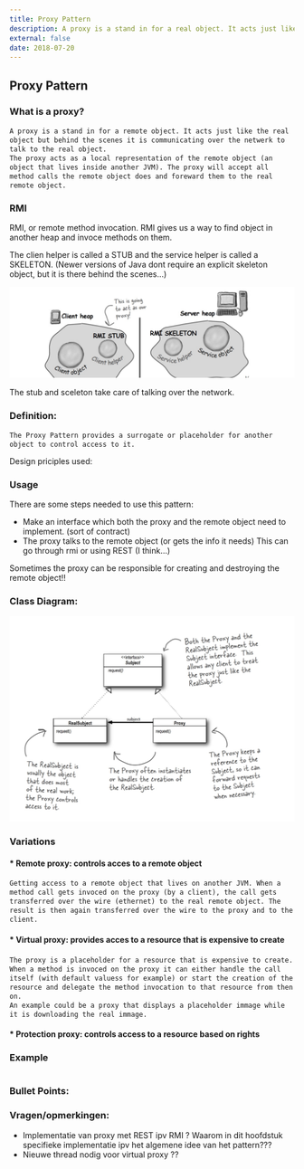```yaml
---
title: Proxy Pattern
description: A proxy is a stand in for a real object. It acts just like the real object but behind the scenes  it is routing all its method calls to the real object.
external: false
date: 2018-07-20
---
```


## Proxy Pattern

### What is a proxy?

```
A proxy is a stand in for a remote object. It acts just like the real object but behind the scenes it is communicating over the netwerk to talk to the real object.
The proxy acts as a local representation of the remote object (an object that lives inside another JVM). The proxy will accept all method calls the remote object does and foreward them to the real remote object.
```

### RMI

RMI, or remote method invocation. RMI gives us a way to find object in another heap and invoce methods on them.

The clien helper is called a STUB and the service helper is called a SKELETON.
(Newer versions of Java dont require an explicit skeleton object, but it is there behind the scenes...)

![alt text](https://github.com/VanausloosThomas/PersonalDevelopment/blob/master/knowledge/DesignPatterns/RMI.jpeg "RMI")

The stub and sceleton take care of talking over the network.

### Definition:

```
The Proxy Pattern provides a surrogate or placeholder for another object to control access to it.
```

Design priciples used:

### Usage

There are some steps needed to use this pattern:

- Make an interface which both the proxy and the remote object need to implement. (sort of contract)
- The proxy talks to the remote object (or gets the info it needs) This can go through rmi or using REST (I think...)

Sometimes the proxy can be responsible for creating and destroying the remote object!!

### Class Diagram:

![alt text](https://github.com/VanausloosThomas/PersonalDevelopment/blob/master/knowledge/DesignPatterns/ProxyPatternClassDiagram.jpeg "Class Diagram")

### Variations

#### \* Remote proxy: controls acces to a remote object

    Getting access to a remote object that lives on another JVM. When a method call gets invoced on the proxy (by a client), the call gets transferred over the wire (ethernet) to the real remote object. The result is then again transferred over the wire to the proxy and to the client.

#### \* Virtual proxy: provides acces to a resource that is expensive to create

    The proxy is a placeholder for a resource that is expensive to create. When a method is invoced on the proxy it can either handle the call itself (with default valuess for example) or start the creation of the resource and delegate the method invocation to that resource from then on.
    An example could be a proxy that displays a placeholder immage while it is downloading the real immage.

#### \* Protection proxy: controls access to a resource based on rights

### Example

```java

```

### Bullet Points:

### Vragen/opmerkingen:

- Implementatie van proxy met REST ipv RMI ? Waarom in dit hoofdstuk specifieke implementatie ipv het algemene idee van het pattern???
- Nieuwe thread nodig voor virtual proxy ??
